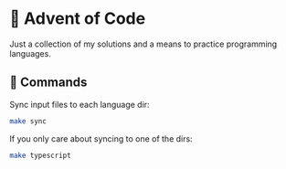 # 🎄 Advent of Code 

Just a collection of my solutions and a means to practice programming languages.

## 🎁 Commands

Sync input files to each language dir:
```sh
make sync
```

If you only care about syncing to one of the dirs:
```sh
make typescript
```
